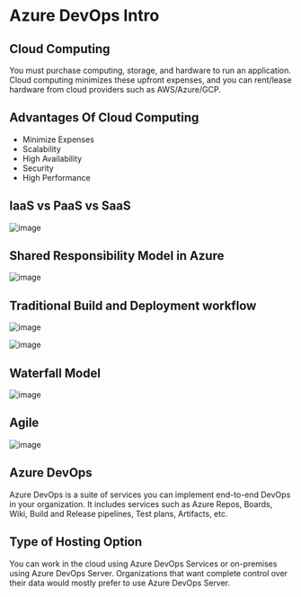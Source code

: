 # Azure DevOps Intro  
                
## Cloud Computing 
   
You must purchase computing, storage, and hardware to run an application. Cloud computing minimizes these upfront expenses, and you can rent/lease hardware from cloud providers such as AWS/Azure/GCP.

## Advantages Of Cloud Computing 

- Minimize Expenses
- Scalability
- High Availability
- Security
- High Performance

## IaaS vs PaaS vs SaaS

![image](https://github.com/Pavan-1997/Azure_DevOps_Intro/assets/32020205/6eeaa265-07f9-4914-8e96-545cd9a9f63d)

## Shared Responsibility Model in Azure

![image](https://github.com/Pavan-1997/Azure_DevOps_Intro/assets/32020205/50db0543-3962-4858-8c47-af308e5f6297)

## Traditional Build and Deployment workflow

![image](https://github.com/Pavan-1997/Azure_DevOps_Intro/assets/32020205/6980fb65-9016-4112-a859-51cbaae6b2f1)

![image](https://github.com/Pavan-1997/Azure_DevOps_Intro/assets/32020205/42a9395f-f1bc-48e9-8ea2-90760b19d3a2)

## Waterfall Model

![image](https://github.com/Pavan-1997/Azure_DevOps_Intro/assets/32020205/d0c1854b-927e-4268-9a63-939430e09144)

## Agile

![image](https://github.com/Pavan-1997/Azure_DevOps_Intro/assets/32020205/00715571-fa70-4f52-a813-56eff387e377)

## Azure DevOps

Azure DevOps is a suite of services you can implement end-to-end DevOps in your organization. It includes services such as Azure Repos, Boards, Wiki, Build and Release pipelines, Test plans, Artifacts, etc.

## Type of Hosting Option

You can work in the cloud using Azure DevOps Services or on-premises using Azure DevOps Server. Organizations that want complete control over their data would mostly prefer to use Azure DevOps Server. 



